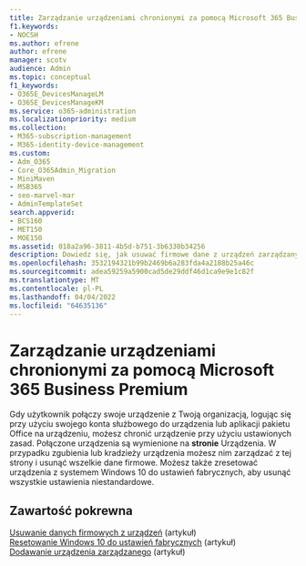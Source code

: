 ```yaml
---
title: Zarządzanie urządzeniami chronionymi za pomocą Microsoft 365 Business Premium
f1.keywords:
- NOCSH
ms.author: efrene
author: efrene
manager: scotv
audience: Admin
ms.topic: conceptual
f1_keywords:
- O365E_DevicesManageLM
- O365E_DevicesManageKM
ms.service: o365-administration
ms.localizationpriority: medium
ms.collection:
- M365-subscription-management
- M365-identity-device-management
ms.custom:
- Adm_O365
- Core_O365Admin_Migration
- MiniMaven
- MSB365
- seo-marvel-mar
- AdminTemplateSet
search.appverid:
- BCS160
- MET150
- MOE150
ms.assetid: 018a2a96-3811-4b5d-b751-3b6330b34256
description: Dowiedz się, jak usuwać firmowe dane z urządzeń zarządzanych za pomocą zasad ochrony, a także jak zresetować ustawienia Windows 10 ich ustawień fabrycznych.
ms.openlocfilehash: 3532194321b99b2469b6a283fda4a2188b25a46c
ms.sourcegitcommit: adea59259a5900cad5de29ddf46d1ca9e9e1c82f
ms.translationtype: MT
ms.contentlocale: pl-PL
ms.lasthandoff: 04/04/2022
ms.locfileid: "64635136"
---
```

# <a name="manage-protected-devices-with-microsoft-365-business-premium"></a>Zarządzanie urządzeniami chronionymi za pomocą Microsoft 365 Business Premium

Gdy użytkownik połączy swoje urządzenie z Twoją organizacją, logując się przy użyciu swojego konta służbowego do urządzenia lub aplikacji pakietu Office na urządzeniu, możesz chronić urządzenie przy użyciu ustawionych zasad. Połączone urządzenia są wymienione na **stronie** Urządzenia. W przypadku zgubienia lub kradzieży urządzenia możesz nim zarządzać z tej strony i usunąć wszelkie dane firmowe. Możesz także zresetować urządzenia z systemem Windows 10 do ustawień fabrycznych, aby usunąć wszystkie ustawienia niestandardowe. 

## <a name="related-content"></a>Zawartość pokrewna
  
[Usuwanie danych firmowych z urządzeń](/business-premium/m365bp-remove-company-data.md) (artykuł)\
[Resetowanie Windows 10 do ustawień fabrycznych](reset-devices-to-factory-settings.md) (artykuł)\
[Dodawanie urządzenia zarządzanego](/business-premium/m365bp-app-protection-settings-for-android-and-ios.md) (artykuł)

